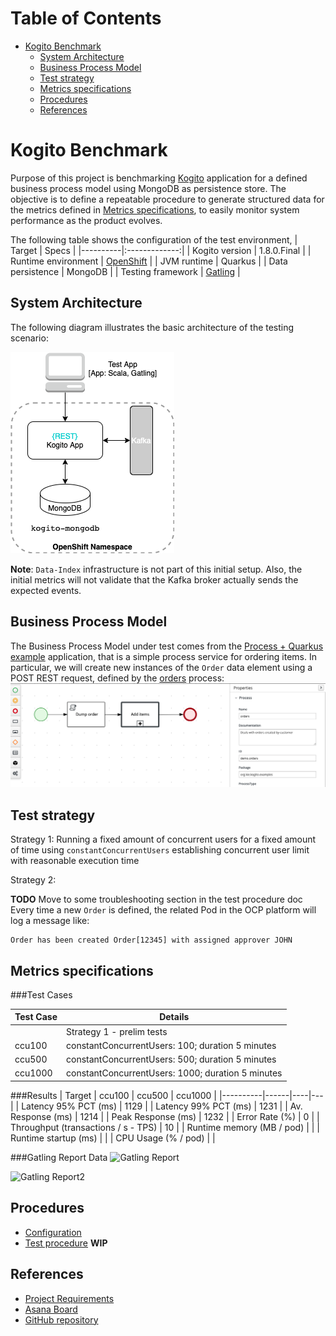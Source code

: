 # Table of Contents
* [Kogito Benchmark](#kogito-benchmark)
  * [System Architecture](#system-architecture)
  * [Business Process Model](#business-process-model)  
  * [Test strategy](#test-strategy)
  * [Metrics specifications](#metrics-specifications)
  * [Procedures](#procedures)
  * [References](#references)

# Kogito Benchmark

Purpose of this project is benchmarking [Kogito](https://kogito.kie.org/) application for a defined business process model 
using MongoDB as persistence store.
The objective is to define a repeatable procedure to generate structured data for the metrics defined in [Metrics specifications](#metrics-specifications),
to easily monitor system performance as the product evolves.  

The following table shows the configuration of the test environment, 
| Target   |      Specs      |
|----------|:-------------:|
| Kogito version |  1.8.0.Final |
| Runtime environment |  [OpenShift](https://console-openshift-console.apps.mw-ocp4.cloud.lab.eng.bos.redhat.com) |
| JVM runtime | Quarkus |
| Data persistence | MongoDB | 
| Testing framework | [Gatling](https://gatling.io/) |

## System Architecture
The following diagram illustrates the basic architecture of the testing scenario:

![Test Architecture](./BenchmarkArchitecture.png)

**Note**: `Data-Index` infrastructure is not part of this initial setup. Also, the initial metrics will not 
validate that the Kafka broker actually sends the expected events.

## Business Process Model
The Business Process Model under test comes from the [Process + Quarkus example](https://github.com/kiegroup/kogito-examples/tree/stable/process-quarkus-example)
application, that is a simple process service for ordering items.
In particular, we  will create new instances of the `Order` data element using a POST REST request, defined by the [orders](https://github.com/kiegroup/kogito-examples/blob/stable/process-quarkus-example/src/main/resources/org/kie/kogito/examples/orders.bpmn2)
process:
![Orders process](./OrdersProcess.png)

## Test strategy
Strategy 1: 
Running a fixed amount of concurrent users for a fixed amount of time using `constantConcurrentUsers`
establishing concurrent user limit with reasonable execution time

Strategy 2:

**TODO** Move to some troubleshooting section in the test procedure doc
Every time a new `Order` is defined, the related Pod in the OCP platform will log a message like:
```text
Order has been created Order[12345] with assigned approver JOHN
```

## Metrics specifications

###Test Cases

| Test Case | Details |
|----------|------|
|  | Strategy 1 - prelim tests |
| ccu100 | constantConcurrentUsers: 100; duration 5 minutes |
| ccu500 | constantConcurrentUsers: 500; duration 5 minutes |
| ccu1000 | constantConcurrentUsers: 1000; duration 5 minutes |

###Results
| Target   |    ccu100    | ccu500 | ccu1000 |
|----------|------|----|---|
| Latency 95% PCT (ms)  |  1129 | 
| Latency 99% PCT (ms)  |  1231 |
| Av. Response (ms) | 1214 | 
| Peak Response (ms) | 1232 |
| Error Rate (%) | 0 | 
| Throughput (transactions / s - TPS) | 10 |
| Runtime memory (MB / pod) | |
| Runtime startup (ms) | |
| CPU Usage (% / pod) | |

###Gatling Report Data
![Gatling Report](./GatlingReportData.png)

![Gatling Report2](./GatlingReportData2.png)

## Procedures
* [Configuration](./deploy/README.md)
* [Test procedure](./test/README.md) **WIP**

## References
* [Project Requirements](https://docs.google.com/document/d/1AtAfTiFSB2VcI84zg-ocPTnYy_1HCK556FiWt_iPkiM/edit?usp=sharing)
* [Asana Board](https://app.asana.com/0/1200541157872337/board)
* [GitHub repository](https://github.com/RHEcosystemAppEng/kogito-benchmark)
